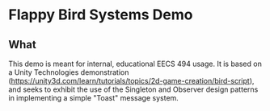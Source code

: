 # Flappy Bird Systems Demo

## What

This demo is meant for internal, educational EECS 494 usage. It is based on a Unity Technologies demonstration (https://unity3d.com/learn/tutorials/topics/2d-game-creation/bird-script), and seeks to exhibit the use of the Singleton and Observer design patterns in implementing a simple "Toast" message system.

